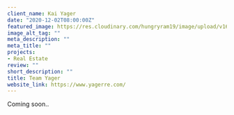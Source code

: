 ```yaml
---
client_name: Kai Yager
date: "2020-12-02T08:00:00Z"
featured_image: https://res.cloudinary.com/hungryram19/image/upload/v1631942389/hungryram/yagerre.jpg
image_alt_tag: ""
meta_description: ""
meta_title: ""
projects:
- Real Estate
review: ""
short_description: ""
title: Team Yager
website_link: https://www.yagerre.com/
---
```

Coming soon..